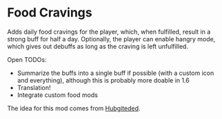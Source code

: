 ﻿# Food Cravings

Adds daily food cravings for the player, which, when fulfilled, result in a strong buff for half a day.
Optionally, the player can enable hangry mode, which gives out debuffs as long as the craving is left unfulfilled.

Open TODOs:
* Summarize the buffs into a single buff if possible (with a custom icon and everything), although this is probably more doable in 1.6
* Translation!
* Integrate custom food mods

The idea for this mod comes from [Hubgiteded](https://github.com/StardewModders/mod-ideas/issues/1063).